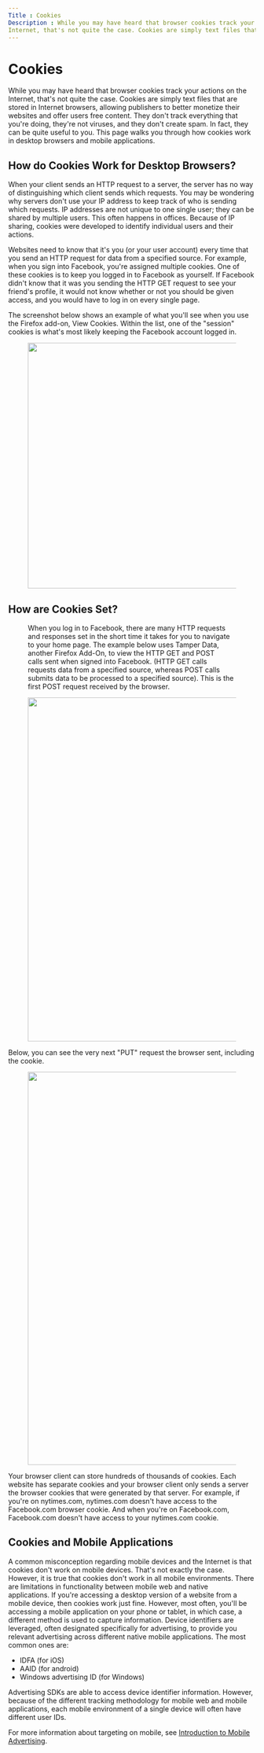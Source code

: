 ```yaml
---
Title : Cookies
Description : While you may have heard that browser cookies track your actions on the
Internet, that's not quite the case. Cookies are simply text files that
---
```



# Cookies



While you may have heard that browser cookies track your actions on the
Internet, that's not quite the case. Cookies are simply text files that
are stored in Internet browsers, allowing publishers to better monetize
their websites and offer users free content. They don't track everything
that you're doing, they're not viruses, and they don't create spam. In
fact, they can be quite useful to you. This page walks you through how
cookies work in desktop browsers and mobile applications. 



## How do Cookies Work for Desktop Browsers?

When your client sends an HTTP request to a server, the server has no
way of distinguishing which client sends which requests. You may be
wondering why servers don't use your IP address to keep track of who is
sending which requests. IP addresses are not unique to one single user;
they can be shared by multiple users. This often happens in offices.
Because of IP sharing, cookies were developed to identify individual
users and their actions.

Websites need to know that it's you (or your user account) every time
that you send an HTTP request for data from a specified source. For
example, when you sign into Facebook, you're assigned multiple cookies.
One of these cookies is to keep you logged in to Facebook as yourself.
If Facebook didn't know that it was you sending the HTTP GET request to
see your friend's profile, it would not know whether or not you should
be given access, and you would have to log in on every single page.

The screenshot below shows an example of what you'll see when you use
the Firefox add-on, View Cookies. Within the list, one of the "session"
cookies is what's most likely keeping the Facebook account logged in.

<figure class="fig fignone">
<p><img src="industry-reference/images/77269175.png" class="image"
width="500" /></p>
</figure>





## How are Cookies Set?

<figure class="fig fignone">
<p>When you log in to Facebook, there are many HTTP requests and
responses set in the short time it takes for you to navigate to your
home page. The example below uses Tamper Data, another Firefox Add-On,
to view the HTTP GET and POST calls sent when signed into Facebook.
(HTTP GET calls requests data from a specified source, whereas POST
calls submits data to be processed to a specified source). This is the
first POST request received by the browser. </p>
<p><img src="industry-reference/images/77269172.png" class="image"
width="700" /></p>
</figure>

Below, you can see the very next "PUT" request the browser sent,
including the cookie.

<figure class="fig fignone">
<p><img src="industry-reference/images/77269171.png" class="image"
width="800" /></p>
</figure>

Your browser client can store hundreds of thousands of cookies. Each
website has separate cookies and your browser client only sends a server
the browser cookies that were generated by that server. For example, if
you're on nytimes.com, nytimes.com doesn't have access to the
Facebook.com browser cookie. And when you're on Facebook.com,
Facebook.com doesn't have access to your nytimes.com cookie.





## Cookies and Mobile Applications

A common misconception regarding mobile devices and the Internet is that
cookies don't work on mobile devices. That's not exactly the case.
However, it is true that cookies don't work in all mobile
environments. There are limitations in functionality between mobile web
and native applications. If you're accessing a desktop version of a
website from a mobile device, then cookies work just fine. However, most
often, you'll be accessing a mobile application on your phone or tablet,
in which case, a different method is used to capture information. Device
identifiers are leveraged, often designated specifically for
advertising, to provide you relevant advertising across different native
mobile applications. The most common ones are:



- IDFA (for iOS)
- AAID (for android)
- Windows advertising ID (for Windows)



Advertising SDKs are able to access device identifier information.
However, because of the different tracking methodology for mobile web
and mobile applications, each mobile environment of a single device will
often have different user IDs.

For more information about targeting on mobile, see
<a href="introduction-to-mobile-advertising.html"
class="xref">Introduction to Mobile Advertising</a>.






